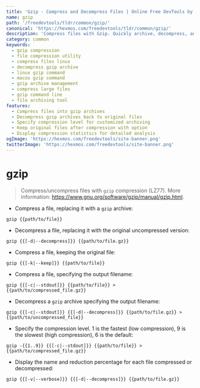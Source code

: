 ```yaml
---
title: 'Gzip - Compress and Decompress Files | Online Free DevTools by Hexmos'
name: gzip
path: '/freedevtools/tldr/common/gzip/'
canonical: 'https://hexmos.com/freedevtools/tldr/common/gzip/'
description: 'Compress files with Gzip. Quickly archive, decompress, and manage files using the command line. Free online tool, no registration required. Secondary keyword: file compression.'
category: common
keywords:
  - gzip compression
  - file compression utility
  - compress files linux
  - decompress gzip archive
  - linux gzip command
  - macos gzip command
  - gzip archive management
  - compress large files
  - gzip command line
  - file archiving tool
features:
  - Compress files into gzip archives
  - Decompress gzip archives back to original files
  - Specify compression level for customized archiving
  - Keep original files after compression with option
  - Display compression statistics for detailed analysis
ogImage: 'https://hexmos.com/freedevtools/site-banner.png'
twitterImage: 'https://hexmos.com/freedevtools/site-banner.png'
---
```


# gzip

> Compress/uncompress files with `gzip` compression (LZ77).
> More information: <https://www.gnu.org/software/gzip/manual/gzip.html>.

- Compress a file, replacing it with a `gzip` archive:

`gzip {{path/to/file}}`

- Decompress a file, replacing it with the original uncompressed version:

`gzip {{[-d|--decompress]}} {{path/to/file.gz}}`

- Compress a file, keeping the original file:

`gzip {{[-k|--keep]}} {{path/to/file}}`

- Compress a file, specifying the output filename:

`gzip {{[-c|--stdout]}} {{path/to/file}} > {{path/to/compressed_file.gz}}`

- Decompress a `gzip` archive specifying the output filename:

`gzip {{[-c|--stdout]}} {{[-d|--decompress]}} {{path/to/file.gz}} > {{path/to/uncompressed_file}}`

- Specify the compression level. 1 is the fastest (low compression), 9 is the slowest (high compression), 6 is the default:

`gzip -{{1..9}} {{[-c|--stdout]}} {{path/to/file}} > {{path/to/compressed_file.gz}}`

- Display the name and reduction percentage for each file compressed or decompressed:

`gzip {{[-v|--verbose]}} {{[-d|--decompress]}} {{path/to/file.gz}}`
